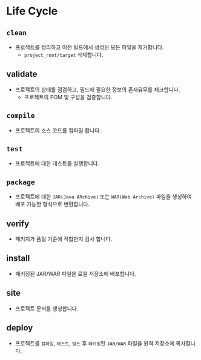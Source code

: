 # Life Cycle

## `clean`

* 프로젝트를 정리하고 이전 빌드에서 생성된 모든 파일을 제거합니다.
  * `project_root/target` 삭제합니다.

## validate

* 프로젝트의 상태를 점검하고, 필드에 필요한 정보의 존재유무를 체크합니다.
  * 프로젝트의 POM 및 구성을 검증합니다.

## `compile`

* 프로젝트의 소스 코드를 컴파일 합니다.

## `test`

* 프로젝트에 대한 테스트를 실행합니다.

## `package`

* 프로젝트에 대한 `JAR(Java ARchive)` 또는 `WAR(Web Archive)` 파일을 생성하여 배포 가능한 형식으로 변환합니다.

## verify

* 패키지가 품질 기준에 적합한지 검사 합니다.

## install

* 패키징된 JAR/WAR 파일을 로컬 저장소에 배포합니다.

## site

* 프로젝트 문서를 생성합니다.

## deploy

* 프로젝트를 `컴파일`, `테스트`, `빌드` 후 `패키징`된 `JAR/WAR` 파일을 원격 저장소에 복사합니다.
